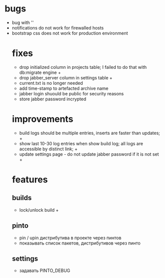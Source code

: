 # bugs
- bug with '<table cellpadding="2" cellspacing="2" border="0">'
- notifications do not work for firewalled hosts
- bootstrap css does not work for production environment

# fixes
- drop initialized column in projects table; I failed to do that with db:migrate engine +
- drop jabber_server column in settings table +
- current.txt is no longer needed
- add time-stamp to artefacted archive name 
- jabber login shuould be public for security reasons
- store jabber password incrypted 

# improvements
- build logs should be multiple entries, inserts are faster than updates; +
- show last 10-30 log entries when show build log; all logs are accessible by distinct link; +
- update settings page - do not update jabber password if it is not set +

# features

## builds
- lock/unlock build +

## pinto
- pin / upin дистрибутива в проекте через пинтов
- показывать список пакетов, дистрибутивов через пинто

## settings
- задавать PINTO_DEBUG

